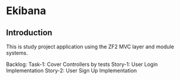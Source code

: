 Ekibana
=======================

Introduction
------------
This is study project application using the ZF2 MVC layer and module
systems.

Backlog:
Task-1: Cover Controllers by tests
Story-1: User Login Implementation
Story-2: User Sign Up Implementation
